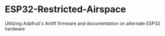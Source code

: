 # ESP32-Restricted-Airspace
Utilizing Adafruit's Airlift firmware and documentation on alternate ESP32 hardware

